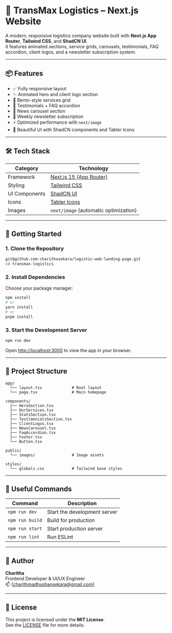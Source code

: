 # 🚚 TransMax Logistics – Next.js Website

A modern, responsive logistics company website built with **Next.js App Router**, **Tailwind CSS**, and **ShadCN UI**.  
It features animated sections, service grids, carousels, testimonials, FAQ accordion, client logos, and a newsletter subscription system.

---

## 📦 Features

- ✅ Fully responsive layout
- ✨ Animated hero and client logo section
- 🧩 Bento-style services grid
- 💬 Testimonials + FAQ accordion
- 📰 News carousel section
- 📧 Weekly newsletter subscription
- ⚡ Optimized performance with `next/image`
- 🎨 Beautiful UI with ShadCN components and Tabler Icons

---

## 🛠️ Tech Stack

| Category         | Technology                             |
|------------------|-----------------------------------------|
| Framework        | [Next.js 15 (App Router)](https://nextjs.org/docs) |
| Styling          | [Tailwind CSS](https://tailwindcss.com) |
| UI Components    | [ShadCN UI](https://ui.shadcn.com)       |
| Icons            | [Tabler Icons](https://tabler.io/icons) |
| Images           | `next/image` (automatic optimization)   |

---

## 🚀 Getting Started

### 1. Clone the Repository

```bash
git@github.com:charithasekara/logistic-web-landing-page.git
cd transmax-logistics
```

### 2. Install Dependencies

Choose your package manager:

```bash
npm install
# or
yarn install
# or
pnpm install
```

### 3. Start the Development Server

```bash
npm run dev
```

Open [http://localhost:3000](http://localhost:3000) to view the app in your browser.

---

## 📁 Project Structure

```
app/
  └── layout.tsx             # Root layout
  └── page.tsx               # Main homepage

components/
  ├── HeroSection.tsx
  ├── OurServices.tsx
  ├── StatsSection.tsx
  ├── TestimonialsSection.tsx
  ├── ClientLogos.tsx
  ├── NewsCarousel.tsx
  ├── FaqAccordion.tsx
  ├── Footer.tsx
  └── Button.tsx

public/
  └── images/                # Image assets

styles/
  └── globals.css            # Tailwind base styles
```
---

## 🧪 Useful Commands

| Command           | Description                  |
|------------------|------------------------------|
| `npm run dev`     | Start the development server |
| `npm run build`   | Build for production         |
| `npm run start`   | Start production server      |
| `npm run lint`    | Run ESLint                   |

---

## 👤 Author

**Charitha**  
Frontend Developer & UI/UX Engineer  
📫 [charithmadhushansekara@gmail.com]

---

## 📄 License

This project is licensed under the **MIT License**.  
See the [LICENSE](LICENSE) file for more details.
